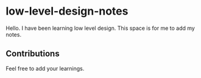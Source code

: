 # low-level-design-notes
Hello. I have been learning low level design. This space is for me to add my notes.

## Contributions
Feel free to add your learnings.
